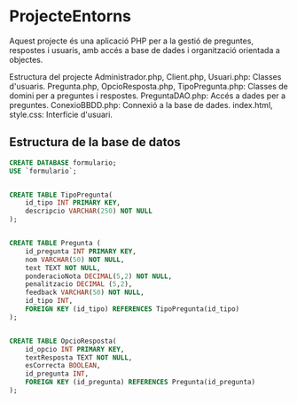 # ProjecteEntorns

Aquest projecte és una aplicació PHP per a la gestió de preguntes, respostes i usuaris, amb accés a base de dades i organització orientada a objectes.

Estructura del projecte
Administrador.php, Client.php, Usuari.php: Classes d'usuaris.
Pregunta.php, OpcioResposta.php, TipoPregunta.php: Classes de domini per a preguntes i respostes.
PreguntaDAO.php: Accés a dades per a preguntes.
ConexioBBDD.php: Connexió a la base de dades.
index.html, style.css: Interfície d'usuari.
## Estructura de la base de datos


```sql
CREATE DATABASE formulario;
USE `formulario`;


CREATE TABLE TipoPregunta(
    id_tipo INT PRIMARY KEY,
    descripcio VARCHAR(250) NOT NULL
);


CREATE TABLE Pregunta (
    id_pregunta INT PRIMARY KEY,
    nom VARCHAR(50) NOT NULL,
    text TEXT NOT NULL,
    ponderacioNota DECIMAL(5,2) NOT NULL,
    penalitzacio DECIMAL (5,2),
    feedback VARCHAR(50) NOT NULL,
    id_tipo INT,
    FOREIGN KEY (id_tipo) REFERENCES TipoPregunta(id_tipo)
);


CREATE TABLE OpcioResposta(
    id_opcio INT PRIMARY KEY,
    textResposta TEXT NOT NULL,
    esCorrecta BOOLEAN,
    id_pregunta INT,
    FOREIGN KEY (id_pregunta) REFERENCES Pregunta(id_pregunta)
);
